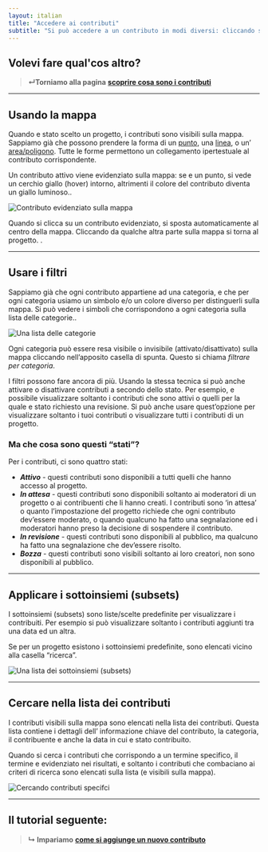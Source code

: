 ```yaml
---
layout: italian
title: "Accedere ai contributi"
subtitle: "Si può accedere a un contributo in modi diversi: cliccando sulla mappa, scegliendo dalla lista, usando l’opzione cerca."
---
```


## Volevi fare qual'cos altro?

> **&#8629;Torniamo alla pagina** [**scoprire cosa sono i contributi**](overview-of-contributions.html)

---

## Usando la mappa

Quando e stato scelto un progetto, i contributi sono visibili sulla mappa.  Sappiamo già che possono prendere la forma di un [punto](overview-of-contributions.html#points), una [linea](overview-of-contributions.html#lines), o un’ [area/poligono](overview-of-contributions.html#areas). Tutte le forme permettono un collegamento ipertestuale al contributo corrispondente.

Un contributo attivo viene evidenziato sulla mappa: se e un punto, si vede un cerchio giallo (hover) intorno, altrimenti il colore del contributo diventa un giallo luminoso..

![Contributo evidenziato sulla mappa](/images/it/highlighted-point.png)

Quando si clicca su un contributo evidenziato, si sposta automaticamente al centro della mappa.  Cliccando da qualche altra parte sulla mappa si torna al progetto.  .

---

## Usare i filtri

Sappiamo già che ogni contributo appartiene ad una categoria, e che per ogni categoria usiamo un simbolo e/o un colore diverso per distinguerli sulla mappa.  Si può vedere i simboli che corrispondono a ogni categoria sulla lista delle categorie..

![Una lista delle categorie](/images/it/categories-list.png)

Ogni categoria può essere resa visibile o invisibile (attivato/disattivato) sulla mappa cliccando nell’apposito casella di spunta.  Questo si chiama *filtrare per categoria*.

I filtri possono fare ancora di più. Usando la stessa tecnica si può anche attivare o disattivare contributi a secondo dello stato.  Per esempio, e possibile visualizzare soltanto i contributi che sono attivi o quelli per la quale e stato richiesto una revisione.  Si può anche usare quest’opzione per visualizzare soltanto i tuoi contributi o visualizzare tutti i contributi di un progetto.

### Ma che cosa sono questi “stati”?

Per i contributi, ci sono quattro stati:

* ***Attivo*** - questi contributi sono disponibili a tutti quelli che hanno accesso al progetto.
* ***In attesa*** - questi contributi sono disponibili soltanto ai moderatori di un progetto o ai contribuenti che li hanno creati.  I contributi sono ‘in attesa’ o quanto l’impostazione del progetto richiede che ogni contributo dev’essere moderato, o quando qualcuno ha fatto una segnalazione ed i moderatori hanno preso la decisione di sospendere il contributo.
* ***In revisione*** - questi contributi sono disponibili al pubblico, ma qualcuno ha fatto una segnalazione che dev’essere risolto.
* ***Bozza*** - questi contributi sono visibili  soltanto ai loro creatori, non sono disponibili al pubblico.

---

## Applicare i sottoinsiemi (subsets)

I sottoinsiemi (subsets) sono liste/scelte predefinite per visualizzare i contribuiti.  Per esempio si può visualizzare soltanto i contributi aggiunti tra una data ed un altra. 

Se per un progetto esistono i sottoinsiemi predefinite, sono elencati vicino alla casella “ricerca”.

![Una lista dei sottoinsiemi (subsets)](/images/it/subsets-list.png)

---

## Cercare nella lista dei contributi

I contributi visibili sulla mappa sono elencati nella lista dei contributi.  Questa lista contiene i dettagli dell’ informazione chiave del contributo, la categoria, il contribuente e anche la data in cui e stato contribuito.

Quando si cerca i contributi che corrispondo a un termine specifico, il termine e evidenziato nei risultati, e soltanto i contributi che combaciano ai criteri di ricerca sono elencati sulla lista (e visibili sulla mappa).

![Cercando contributi specifci](/images/it/search-for-contributions.png)

---

## Il tutorial seguente:

> **&#8627; Impariamo** [**come si aggiunge un nuovo contributo**](add-new-contribution.html)


